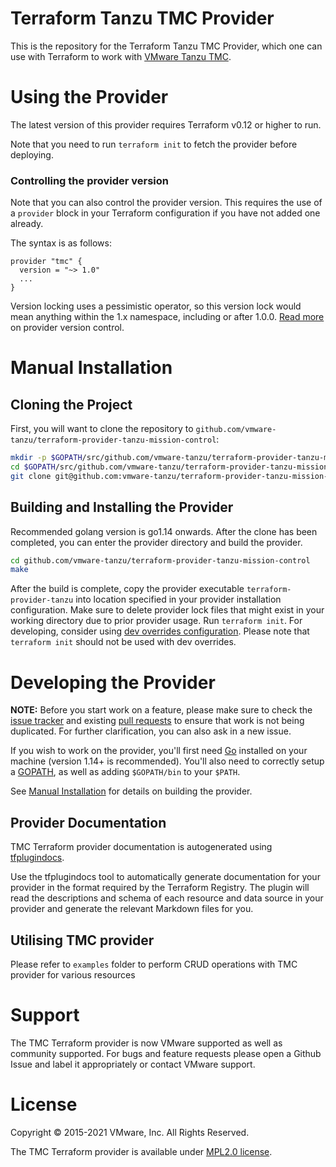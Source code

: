 # Terraform Tanzu TMC Provider

This is the repository for the Terraform Tanzu TMC Provider, which one can use with
Terraform to work with [VMware Tanzu TMC][vmware-tanzu-tmc].

[vmware-tanzu-tmc]: https://tanzu.vmware.com/mission-control

# Using the Provider

The latest version of this provider requires Terraform v0.12 or higher to run.

Note that you need to run `terraform init` to fetch the provider before
deploying.

### Controlling the provider version

Note that you can also control the provider version. This requires the use of a
`provider` block in your Terraform configuration if you have not added one
already.

The syntax is as follows:

```hcl
provider "tmc" {
  version = "~> 1.0"
  ...
}
```

Version locking uses a pessimistic operator, so this version lock would mean
anything within the 1.x namespace, including or after 1.0.0. [Read more][provider-vc] on provider version control.

[provider-vc]: https://docs.vmware.com/en/VMware-Tanzu-Mission-Control/index.html

# Manual Installation

## Cloning the Project

First, you will want to clone the repository to
`github.com/vmware-tanzu/terraform-provider-tanzu-mission-control`:

```sh
mkdir -p $GOPATH/src/github.com/vmware-tanzu/terraform-provider-tanzu-mission-control
cd $GOPATH/src/github.com/vmware-tanzu/terraform-provider-tanzu-mission-control
git clone git@github.com:vmware-tanzu/terraform-provider-tanzu-mission-control.git
```

## Building and Installing the Provider

Recommended golang version is go1.14 onwards.
After the clone has been completed, you can enter the provider directory and build the provider.

```sh
cd github.com/vmware-tanzu/terraform-provider-tanzu-mission-control
make
```

After the build is complete, copy the provider executable `terraform-provider-tanzu` into location specified in your provider installation configuration. Make sure to delete provider lock files that might exist in your working directory due to prior provider usage. Run `terraform init`.
For developing, consider using [dev overrides configuration][dev-overrides]. Please note that `terraform init` should not be used with dev overrides.

[dev-overrides]: https://www.terraform.io/docs/cli/config/config-file.html#development-overrides-for-provider-developers

# Developing the Provider

**NOTE:** Before you start work on a feature, please make sure to check the
[issue tracker][gh-issues] and existing [pull requests][gh-prs] to ensure that
work is not being duplicated. For further clarification, you can also ask in a
new issue.

[gh-issues]: https://github.com/vmware-tanzu/terraform-provider-tanzu-mission-control/issues
[gh-prs]: https://github.com/vmware-tanzu/terraform-provider-tanzu-mission-control/pulls

If you wish to work on the provider, you'll first need [Go][go-website]
installed on your machine (version 1.14+ is recommended). You'll also need to
correctly setup a [GOPATH][gopath], as well as adding `$GOPATH/bin` to your
`$PATH`.

[go-website]: https://golang.org/
[gopath]: http://golang.org/doc/code.html#GOPATH

See [Manual Installation](#manual-installation) for details on building the
provider.

## Provider Documentation

TMC Terraform provider documentation is autogenerated using [tfplugindocs][tfplugindocs-link].

Use the tfplugindocs tool to automatically generate documentation for your provider in the format required by the Terraform Registry.
The plugin will read the descriptions and schema of each resource and data source in your provider and generate the relevant Markdown files for you.

[tfplugindocs-link]: https://github.com/hashicorp/terraform-plugin-docs
## Utilising TMC provider

Please refer to `examples` folder to perform CRUD operations with TMC provider for various resources

# Support

The TMC Terraform provider is now VMware supported as well as community supported. For bugs and feature requests please open a Github Issue and label it appropriately or contact VMware support.

# License

Copyright © 2015-2021 VMware, Inc. All Rights Reserved.

The TMC Terraform provider is available under [MPL2.0 license](https://github.com/vmware-tanzu/terraform-provider-tanzu-mission-control/blob/main/LICENSE).